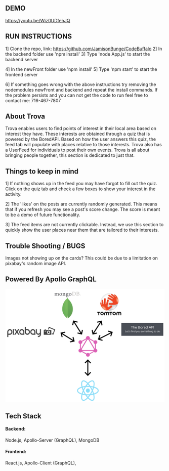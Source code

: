 
## DEMO
https://youtu.be/Wiz0UDfehJQ

## RUN INSTRUCTIONS

1] Clone the repo, link: https://github.com/JamisonBunge/CodeBuffalo
2] In the backend folder use 'npm install'
3] Type 'node App.js' to start the backend server

4] In the newFront folder use 'npm install'
5] Type 'npm start' to start the frontend server

6] If something goes wrong with the above instructions try removing the nodemodules
newFront and backend and repeat the install commands. If the problem persists and you can not
get the code to run feel free to contact me: 716-467-7807


## About Trova

Trova enables users to find points of interest in their local area based on interest they have. These interests are obtained through a quiz that is powered by the BoredAPI. Based on how the user answers this quiz, the feed tab will populate with places relative to those interests. Trova also has a UserFeed for individuals to post their own events. Trova is all about bringing people together, this section is dedicated to just that.


## Things to keep in mind

1] If nothing shows up in the feed you may have forgot to fill out the quiz. Click on the quiz tab and check a few boxes to show your interest in the activity.

2] The 'likes' on the posts are currently randomly generated. This means that if you refresh you may see a post's score change. The score is meant to be a demo of future functionality.

3] The feed items are not currently clickable. Instead, we use this section to quickly show the user places near them that are tailored to their interests.

## Trouble Shooting /  BUGS

Images not showing up on the cards?
    This could be due to a limitation on pixabay's random image API.


## Powered By Apollo GraphQL

![techstack](https://github.com/JamisonBunge/CodeBuffalo/blob/master/techstack.png "tech stack")


## Tech Stack

#### Backend:
Node.js, Apollo-Server (GraphQL), MongoDB

#### Frontend:
React.js, Apollo-Client (GraphQL),
